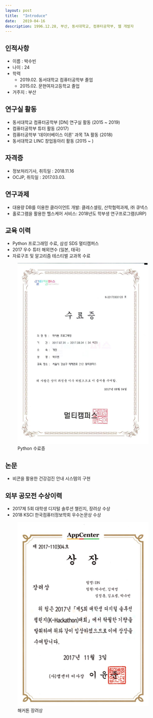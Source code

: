 ```yaml
---
layout: post
title:  "Introduce"
date:   2019-04-16
description: 1996.12.28, 부산, 동서대학교, 컴퓨터공학부, 웹 개발자
---
```


## 인적사항

* 이름 : 박수빈
* 나이 : 24
* 학력
    * 2019.02. 동서대학교 컴퓨터공학부 졸업
    * 2015.02. 문현여자고등학교 졸업
* 거주지 : 부산

## 연구실 활동

* 동서대학교 컴퓨터공학부 [DN] 연구실 활동 (2015 ~ 2019)
* 컴퓨터공학부 튜터 활동 (2017)
* 컴퓨터공학부 '데이터베이스 이론' 과목 TA 활동 (2018)
* 동서대학교 LINC 창업동아리 활동 (2015 ~ )

## 자격증

* 정보처리기사, 취득일 : 2018.11.16
* OCJP, 취득일 : 2017.03.03.

## 연구과제

* 대용량 DB를 이용한 클라이언트 개발: 클레스셀링, 산학협력과제, ㈜ 큐넥스
* 홀로그램을 활용한 헬스케어 서비스: 2018년도 학부생 연구프로그램(URP)

## 교육 이력

* Python 프로그래밍 수료, 삼성 SDS 멀티캠퍼스
* 2017 우수 튜터 해외연수 (일본, 태국)
* 자료구조 및 알고리즘 테스티벌 교과목 수료

<figure>
    <img src="/assets/img/python.jpg" alt=""/>
     <figcaption>Python 수료증</figcaption>
</figure>

## 논문

* 비콘을 활용한 건강검진 안내 시스템의 구현 

## 외부 공모전 수상이력

* 2017제 5회 대학생 디지털 솔루션 챌린지, 장려상 수상
* 2018 KSCI 한국컴퓨터정보학회 우수논문상 수상

<figure>
    <img src="/assets/img/Hack.jpg" alt=""/>
     <figcaption>해커톤 장려상</figcaption>
</figure>


<br><br><br><br>
